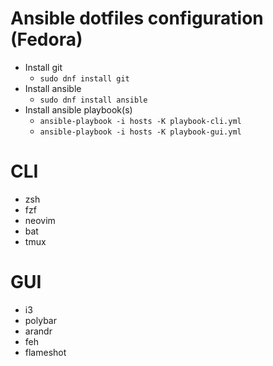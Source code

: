 # Ansible dotfiles configuration (Fedora)

- Install git
  - `sudo dnf install git`
- Install ansible
  - `sudo dnf install ansible`
- Install ansible playbook(s)
  - `ansible-playbook -i hosts -K playbook-cli.yml`
  - `ansible-playbook -i hosts -K playbook-gui.yml`

# CLI

- zsh
- fzf
- neovim
- bat
- tmux

# GUI

- i3
- polybar
- arandr
- feh
- flameshot
